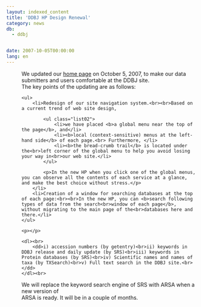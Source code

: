 ```yaml
---
layout: indexed_content
title: 'DDBJ HP Design Renewal'
category: news
db:
  - ddbj


date: 2007-10-05T00:00:00
lang: en
---
```


<html>

<p></p>
<dd>We updated our <a href="/index-e.html">home page</a> on October 5, 2007, to make our data submitters and users comfortable at the DDBJ site.<br>
<dd>The key points of the updating are as follows:<br>

    <ul>
        <li>Redesign of our site navigation system.<br><br>Based on a current trend of web site design,

            <ul class="list02">
                <li>we have placed <b>a global menu near the top of the page</b>, and</li>
                <li><b>local (context-sensitive) menus at the left- hand side</b> of each page.<br> Furthermore, </li>
                <li><b>the bread-crumb trail</b> is located under the<br>left corner of the global menu to help you avoid losing your way in<br>our web site.</li>
            </ul>

            <p>In the new HP when you click one of the global menus, you can observe all the contents of each service at a glance, and make the best choice without stress.</p>
        </li>
        <li>Creation of a window for searching databases at the top of each page:<br><br>In the new HP, you can <b>search following types of data from the search<br>window of each page</b>, without migrating to the main page of the<br>databases here and there.</li>
    </ul>

    <p></p>

    <dl><br>
        <dd>i) accession numbers (by getentry)<br>ii) keywords in DDBJ release and daily update (by SRS)<br>iii) keywords in Protein databases (by SRS)<br>iv) Scientific names and names of taxa (by TXSearch)<br>v) Full text search in the DDBJ site.<br></dd>
    </dl><br>
<dd>We will replace the keyword search engine of SRS with ARSA when a new version of<br>ARSA is ready. It will be in a couple of months.</dd>
</dd>
</dd>
</html>
